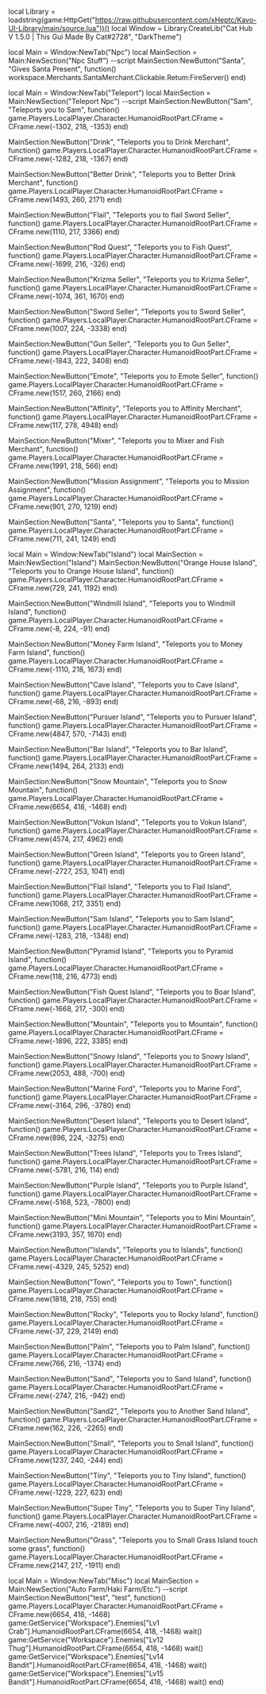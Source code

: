 local Library = loadstring(game:HttpGet("https://raw.githubusercontent.com/xHeptc/Kavo-UI-Library/main/source.lua"))()
local Window = Library.CreateLib("Cat Hub V 1.5.0 | This Gui Made By Cat#2728", "DarkTheme")

local Main = Window:NewTab("Npc")
local MainSection = Main:NewSection("Npc Stuff")
--script
MainSection:NewButton("Santa", "Gives Santa Present", function()
    workspace.Merchants.SantaMerchant.Clickable.Retum:FireServer()
end)

local Main = Window:NewTab("Teleport")
local MainSection = Main:NewSection("Teleport Npc")
--script
MainSection:NewButton("Sam", "Teleports you to Sam", function()
    game.Players.LocalPlayer.Character.HumanoidRootPart.CFrame = CFrame.new(-1302, 218, -1353)
end)

MainSection:NewButton("Drink", "Teleports you to Drink Merchant", function()
    game.Players.LocalPlayer.Character.HumanoidRootPart.CFrame = CFrame.new(-1282, 218, -1367)
end)

MainSection:NewButton("Better Drink", "Teleports you to Better Drink Merchant", function()
    game.Players.LocalPlayer.Character.HumanoidRootPart.CFrame = CFrame.new(1493, 260, 2171)
end)

MainSection:NewButton("Flail", "Teleports you to flail Sword Seller", function()
    game.Players.LocalPlayer.Character.HumanoidRootPart.CFrame = CFrame.new(1110, 217, 3366)
end)

MainSection:NewButton("Rod Quest", "Teleports you to Fish Quest", function()
    game.Players.LocalPlayer.Character.HumanoidRootPart.CFrame = CFrame.new(-1699, 216, -326)
end)

MainSection:NewButton("Krizma Seller", "Teleports you to Krizma Seller", function()
    game.Players.LocalPlayer.Character.HumanoidRootPart.CFrame = CFrame.new(-1074, 361, 1670)
end)

MainSection:NewButton("Sword Seller", "Teleports you to Sword Seller", function()
    game.Players.LocalPlayer.Character.HumanoidRootPart.CFrame = CFrame.new(1007, 224, -3338)
end)

MainSection:NewButton("Gun Seller", "Teleports you to Gun Seller", function()
    game.Players.LocalPlayer.Character.HumanoidRootPart.CFrame = CFrame.new(-1843, 222, 3408)
end)

MainSection:NewButton("Emote", "Teleports you to Emote Seller", function()
    game.Players.LocalPlayer.Character.HumanoidRootPart.CFrame = CFrame.new(1517, 260, 2166)
end)

MainSection:NewButton("Affinity", "Teleports you to Affinity Merchant", function()
    game.Players.LocalPlayer.Character.HumanoidRootPart.CFrame = CFrame.new(117, 278, 4948)
end)

MainSection:NewButton("Mixer", "Teleports you to Mixer and Fish Merchant", function()
    game.Players.LocalPlayer.Character.HumanoidRootPart.CFrame = CFrame.new(1991, 218, 566)
end)

MainSection:NewButton("Mission Assignment", "Teleports you to Mission Assignment", function()
    game.Players.LocalPlayer.Character.HumanoidRootPart.CFrame = CFrame.new(901, 270, 1219)
end)

MainSection:NewButton("Santa", "Teleports you to Santa", function()
    game.Players.LocalPlayer.Character.HumanoidRootPart.CFrame = CFrame.new(711, 241, 1249)
end)

local Main = Window:NewTab("Island")
local MainSection = Main:NewSection("Island")
MainSection:NewButton("Orange House Island", "Teleports you to Orange House Island", function()
    game.Players.LocalPlayer.Character.HumanoidRootPart.CFrame = CFrame.new(729, 241, 1192)
end)

MainSection:NewButton("Windmill Island", "Teleports you to Windmill Island", function()
    game.Players.LocalPlayer.Character.HumanoidRootPart.CFrame = CFrame.new(-8, 224, -91)
end)

MainSection:NewButton("Money Farm Island", "Teleports you to Money Farm Island", function()
    game.Players.LocalPlayer.Character.HumanoidRootPart.CFrame = CFrame.new(-1110, 218, 1673)
end)

MainSection:NewButton("Cave Island", "Teleports you to Cave Island", function()
    game.Players.LocalPlayer.Character.HumanoidRootPart.CFrame = CFrame.new(-68, 216, -893)
end)

MainSection:NewButton("Pursuer Island", "Teleports you to Pursuer Island", function()
    game.Players.LocalPlayer.Character.HumanoidRootPart.CFrame = CFrame.new(4847, 570, -7143)
end)

MainSection:NewButton("Bar Island", "Teleports you to Bar Island", function()
    game.Players.LocalPlayer.Character.HumanoidRootPart.CFrame = CFrame.new(1494, 264, 2133)
end)

MainSection:NewButton("Snow Mountain", "Teleports you to Snow Mountain", function()
    game.Players.LocalPlayer.Character.HumanoidRootPart.CFrame = CFrame.new(6654, 418, -1468)
end)

MainSection:NewButton("Vokun Island", "Teleports you to Vokun Island", function()
    game.Players.LocalPlayer.Character.HumanoidRootPart.CFrame = CFrame.new(4574, 217, 4962)
end)

MainSection:NewButton("Green Island", "Teleports you to Green Island", function()
    game.Players.LocalPlayer.Character.HumanoidRootPart.CFrame = CFrame.new(-2727, 253, 1041)
end)

MainSection:NewButton("Flail Island", "Teleports you to Flail Island", function()
    game.Players.LocalPlayer.Character.HumanoidRootPart.CFrame = CFrame.new(1068, 217, 3351)
end)

MainSection:NewButton("Sam Island", "Teleports you to Sam Island", function()
    game.Players.LocalPlayer.Character.HumanoidRootPart.CFrame = CFrame.new(-1283, 218, -1348)
end)

MainSection:NewButton("Pyramid Island", "Teleports you to Pyramid Island", function()
    game.Players.LocalPlayer.Character.HumanoidRootPart.CFrame = CFrame.new(118, 216, 4773)
end)

MainSection:NewButton("Fish Quest Island", "Teleports you to Boar Island", function()
    game.Players.LocalPlayer.Character.HumanoidRootPart.CFrame = CFrame.new(-1668, 217, -300)
end)

MainSection:NewButton("Mountain", "Teleports you to Mountain", function()
    game.Players.LocalPlayer.Character.HumanoidRootPart.CFrame = CFrame.new(-1896, 222, 3385)
end)

MainSection:NewButton("Snowy Island", "Teleports you to Snowy Island", function()
    game.Players.LocalPlayer.Character.HumanoidRootPart.CFrame = CFrame.new(2053, 488, -700)
end)

MainSection:NewButton("Marine Ford", "Teleports you to Marine Ford", function()
    game.Players.LocalPlayer.Character.HumanoidRootPart.CFrame = CFrame.new(-3164, 296, -3780)
end)

MainSection:NewButton("Desert Island", "Teleports you to Desert Island", function()
    game.Players.LocalPlayer.Character.HumanoidRootPart.CFrame = CFrame.new(896, 224, -3275)
end)

MainSection:NewButton("Trees Island", "Teleports you to Trees Island", function()
    game.Players.LocalPlayer.Character.HumanoidRootPart.CFrame = CFrame.new(-5781, 216, 114)
end)

MainSection:NewButton("Purple Island", "Teleports you to Purple Island", function()
    game.Players.LocalPlayer.Character.HumanoidRootPart.CFrame = CFrame.new(-5168, 523, -7800)
end)

MainSection:NewButton("Mini Mountain", "Teleports you to Mini Mountain", function()
    game.Players.LocalPlayer.Character.HumanoidRootPart.CFrame = CFrame.new(3193, 357, 1670)
end)

MainSection:NewButton("Islands", "Teleports you to Islands", function()
    game.Players.LocalPlayer.Character.HumanoidRootPart.CFrame = CFrame.new(-4329, 245, 5252)
end)

MainSection:NewButton("Town", "Teleports you to Town", function()
    game.Players.LocalPlayer.Character.HumanoidRootPart.CFrame = CFrame.new(1818, 218, 755)
end)

MainSection:NewButton("Rocky", "Teleports you to Rocky Island", function()
    game.Players.LocalPlayer.Character.HumanoidRootPart.CFrame = CFrame.new(-37, 229, 2149)
end)

MainSection:NewButton("Palm", "Teleports you to Palm Island", function()
    game.Players.LocalPlayer.Character.HumanoidRootPart.CFrame = CFrame.new(766, 216, -1374)
end)

MainSection:NewButton("Sand", "Teleports you to Sand Island", function()
    game.Players.LocalPlayer.Character.HumanoidRootPart.CFrame = CFrame.new(-2747, 216, -942)
end)

MainSection:NewButton("Sand2", "Teleports you to Another Sand Island", function()
    game.Players.LocalPlayer.Character.HumanoidRootPart.CFrame = CFrame.new(162, 226, -2265)
end)

MainSection:NewButton("Small", "Teleports you to Small Island", function()
    game.Players.LocalPlayer.Character.HumanoidRootPart.CFrame = CFrame.new(1237, 240, -244)
end)

MainSection:NewButton("Tiny", "Teleports you to Tiny Island", function()
    game.Players.LocalPlayer.Character.HumanoidRootPart.CFrame = CFrame.new(-1229, 227, 623)
end)

MainSection:NewButton("Super Tiny", "Teleports you to Super Tiny Island", function()
    game.Players.LocalPlayer.Character.HumanoidRootPart.CFrame = CFrame.new(-4007, 216, -2189)
end)

MainSection:NewButton("Grass", "Teleports you to Small Grass Island touch some grass", function()
    game.Players.LocalPlayer.Character.HumanoidRootPart.CFrame = CFrame.new(2147, 217, -1911)
end)

local Main = Window:NewTab("Misc")
local MainSection = Main:NewSection("Auto Farm/Haki Farm/Etc.")
--script
MainSection:NewButton("test", "test", function()
    game.Players.LocalPlayer.Character.HumanoidRootPart.CFrame = CFrame.new(6654, 418, -1468)
     game:GetService("Workspace").Enemies["Lv1 Crab"].HumanoidRootPart.CFrame(6654, 418, -1468)
     wait()
     game:GetService("Workspace").Enemies["Lv12 Thug"].HumanoidRootPart.CFrame(6654, 418, -1468)
     wait()
     game:GetService("Workspace").Enemies["Lv14 Bandit"].HumanoidRootPart.CFrame(6654, 418, -1468)
     wait()
     game:GetService("Workspace").Enemies["Lv15 Bandit"].HumanoidRootPart.CFrame(6654, 418, -1468)
     wait()
     end)
